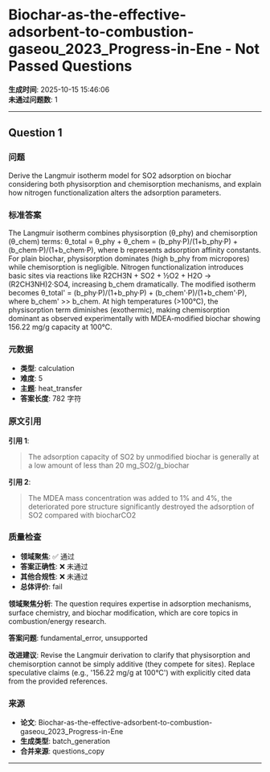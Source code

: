 # Biochar-as-the-effective-adsorbent-to-combustion-gaseou_2023_Progress-in-Ene - Not Passed Questions

**生成时间**: 2025-10-15 15:46:06  
**未通过问题数**: 1

---

## Question 1

### 问题

Derive the Langmuir isotherm model for SO2 adsorption on biochar considering both physisorption and chemisorption mechanisms, and explain how nitrogen functionalization alters the adsorption parameters.

### 标准答案

The Langmuir isotherm combines physisorption (θ_phy) and chemisorption (θ_chem) terms: θ_total = θ_phy + θ_chem = (b_phy·P)/(1+b_phy·P) + (b_chem·P)/(1+b_chem·P), where b represents adsorption affinity constants. For plain biochar, physisorption dominates (high b_phy from micropores) while chemisorption is negligible. Nitrogen functionalization introduces basic sites via reactions like R2CH3N + SO2 + ½O2 + H2O → (R2CH3NH)2·SO4, increasing b_chem dramatically. The modified isotherm becomes θ_total' = (b_phy·P)/(1+b_phy·P) + (b_chem'·P)/(1+b_chem'·P), where b_chem' >> b_chem. At high temperatures (>100°C), the physisorption term diminishes (exothermic), making chemisorption dominant as observed experimentally with MDEA-modified biochar showing 156.22 mg/g capacity at 100°C.

### 元数据

- **类型**: calculation
- **难度**: 5
- **主题**: heat_transfer
- **答案长度**: 782 字符

### 原文引用

**引用 1**:
> The adsorption capacity of SO2 by unmodified biochar is generally at a low amount of less than 20 mg_SO2/g_biochar

**引用 2**:
> The MDEA mass concentration was added to 1% and 4%, the deteriorated pore structure significantly destroyed the adsorption of SO2 compared with biocharCO2

### 质量检查

- **领域聚焦**: ✅ 通过
- **答案正确性**: ❌ 未通过
- **其他合规性**: ❌ 未通过
- **总体评价**: fail

**领域聚焦分析**: The question requires expertise in adsorption mechanisms, surface chemistry, and biochar modification, which are core topics in combustion/energy research.

**答案问题**: fundamental_error, unsupported

**改进建议**: Revise the Langmuir derivation to clarify that physisorption and chemisorption cannot be simply additive (they compete for sites). Replace speculative claims (e.g., '156.22 mg/g at 100°C') with explicitly cited data from the provided references.

### 来源

- **论文**: Biochar-as-the-effective-adsorbent-to-combustion-gaseou_2023_Progress-in-Ene
- **生成类型**: batch_generation
- **合并来源**: questions_copy

---

